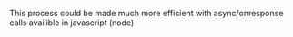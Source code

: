 This process could be made much more efficient with async/onresponse calls availible in javascript (node)